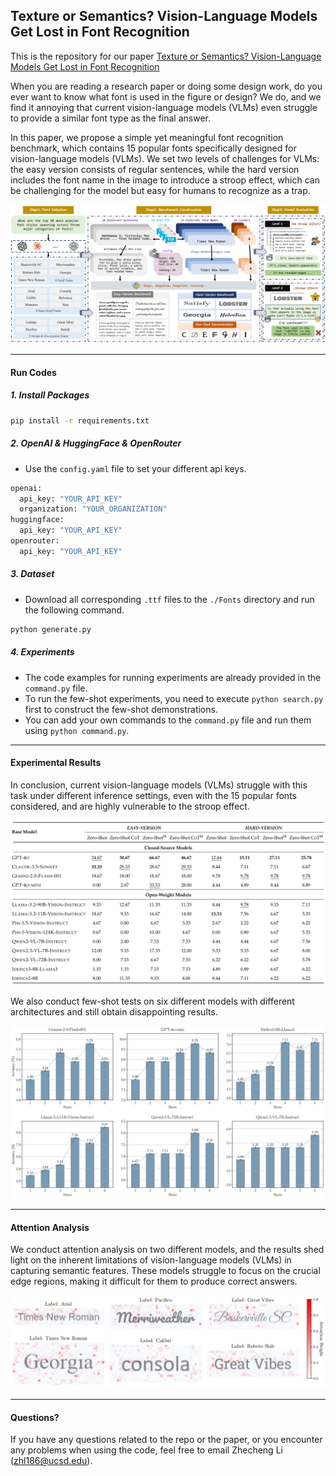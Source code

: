 ## Texture or Semantics? Vision-Language Models Get Lost in Font Recognition

This is the repository for our paper [Texture or Semantics? Vision-Language Models Get Lost in Font Recognition](https://arxiv.org/abs/2503.23768)

When you are reading a research paper or doing some design work, do you ever want to know what font is used in the figure or design? We do, and we find it annoying that current vision-language models (VLMs) even struggle to provide a similar font type as the final answer.

In this paper, we propose a simple yet meaningful font recognition benchmark, which contains 15 popular fonts specifically designed for vision-language models (VLMs). We set two levels of challenges for VLMs: the easy version consists of regular sentences, while the hard version includes the font name in the image to introduce a stroop effect, which can be challenging for the model but easy for humans to recognize as a trap.

![dataset](./Figs/dataset.png)

------------------------------------------------------------------------------------------------------------------

#### Run Codes

##### 1. Install Packages

```bash
pip install -r requirements.txt
```

##### 2. OpenAI & HuggingFace & OpenRouter

- Use the ``config.yaml`` file to set your different api keys.

```bash
openai:
  api_key: "YOUR_API_KEY"
  organization: "YOUR_ORGANIZATION"
huggingface:
  api_key: "YOUR_API_KEY"
openrouter:
  api_key: "YOUR_API_KEY"
```

##### 3. Dataset

- Download all corresponding ``.ttf`` files to the ``./Fonts`` directory and run the following command.

```bash
python generate.py
```

##### 4. Experiments

- The code examples for running experiments are already provided in the ``command.py`` file.
- To run the few-shot experiments, you need to execute ``python search.py`` first to construct the few-shot demonstrations.
- You can add your own commands to the ``command.py`` file and run them using ``python command.py``.

------------------------------------------------------------------------------------------------------------------

#### Experimental Results

In conclusion, current vision-language models (VLMs) struggle with this task under different inference settings, even with the 15 popular fonts considered, and are highly vulnerable to the stroop effect.

![results](./Figs/results.png)

We also conduct few-shot tests on six different models with different architectures and still obtain disappointing results.

![fewshot](./Figs/fewshot.png)

------------------------------------------------------------------------------------------------------------------

#### Attention Analysis

We conduct attention analysis on two different models, and the results shed light on the inherent limitations of vision-language models (VLMs) in capturing semantic features. These models struggle to focus on the crucial edge regions, making it difficult for them to produce correct answers.

![attention](./Figs/attention.png)

------------------------------------------------------------------------------------------------------------------

#### Questions?

If you have any questions related to the repo or the paper, or you encounter any problems when using the code, feel free to email Zhecheng Li (zhl186@ucsd.edu).